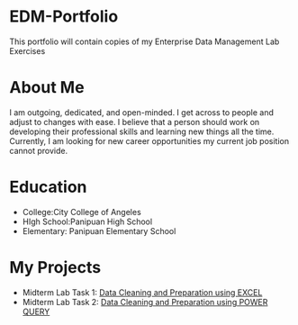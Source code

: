 # EDM-Portfolio
This portfolio will contain copies of my Enterprise Data Management Lab Exercises
# About Me
 I am outgoing, dedicated, and open-minded. I get across to people and adjust to changes with ease. I believe that a person should work on developing their professional skills and learning new things all the time. Currently, I am looking for new career opportunities my current job position cannot provide.
# Education
- College:City College of Angeles
- HIgh School:Panipuan High School
- Elementary: Panipuan Elementary School
# My Projects
- Midterm Lab Task 1: [Data Cleaning and Preparation using EXCEL](Midterm%20Task%201/README.md)
- Midterm Lab Task 2: [Data Cleaning and Preparation using POWER QUERY](https://arshpatchak.github.io/testCodes/)
